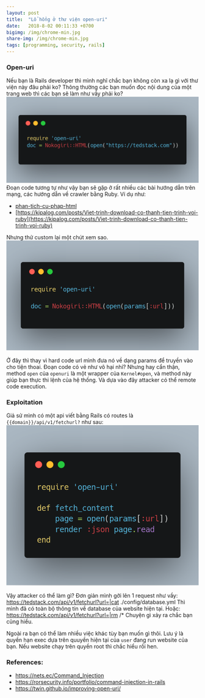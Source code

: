 ```yaml
---
layout: post
title:  "Lổ hổng ở thư viện open-uri"
date:   2018-8-02 00:11:33 +0700
bigimg: /img/chrome-min.jpg
share-img: /img/chrome-min.jpg
tags: [programming, security, rails]
---
```


### Open-uri

Nếu bạn là Rails developer thì mình nghĩ chắc bạn không còn xa lạ gì với thư viện này đâu phải ko?
Thông thường các bạn muốn đọc nội dung của một trang web thì các bạn sẽ làm như vầy phải ko?
![Open URI](/img/openuri.png)
Đoạn code tương tự như vậy bạn sẽ gặp ở rất nhiều các bài hướng dẫn trên mạng, các hướng dẫn về crawler bằng Ruby.
Ví dụ như:
- [phan-tich-cu-phap-html](https://viblo.asia/p/phan-tich-cu-phap-html-voinokogiri-mrDGMJXOezL)
- [https://kipalog.com/posts/Viet-trinh-download-co-thanh-tien-trinh-voi-ruby](https://kipalog.com/posts/Viet-trinh-download-co-thanh-tien-trinh-voi-ruby)

Nhưng thử custom lại một chút xem sao. 
![Open URI](/img/openuri-1.png)

Ở đây thì thay vì hard code url mình đưa nó về  dạng params để truyền vào cho tiện thoai. Đoạn code có vẻ như vô hại nhỉ?
Nhưng hay cẩn thận, method `open` của `openuri` là một wrapper của `Kernel#open`, và method này giúp bạn thực thi lệnh của hệ thống. Và dựa vào đây attacker có thể remote code execution.


### Exploitation
Giả sử mình có một api viết bằng Rails có routes là `{{domain}}/api/v1/fetchurl?` như sau:
![Open URI](/img/openuri-2.png)

Vậy attacker có thể làm gì?
Đơn giản mình gởi lên 1 request như vầy:
        https://tedstack.com/api/v1/fetchurl?url=|cat ./config/database.yml
Thì mình đã có toàn bộ thông tin về database của website hiện tại.
Hoặc:
        https://tedstack.com/api/v1/fetchurl?url=|rm /*
Chuyện gì xảy ra chắc bạn cũng hiểu.

Ngoài ra bạn có thể làm nhiều việc khác tùy bạn muốn gì thôi.
Lưu ý là quyền hạn exec dựa trên quuyền hiện tại của `user` đang run website của bạn. Nếu website chạy trên quyền root thì chắc hiểu rồi hen.


### References:
- https://nets.ec/Command_Injection
- https://rorsecurity.info/portfolio/command-injection-in-rails
- https://twin.github.io/improving-open-uri/